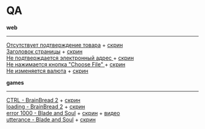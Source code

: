 # QA

**web**
***
[Отсутствует подтверждение товара](https://github.com/aisilight/QA/blob/master/prestashop/no%20confirmation%20of%20goods.pdf) + [скрин](https://github.com/aisilight/QA/blob/master/prestashop/no%20confirmation%20of%20goods.png )<br>
[Заголовок страницы](https://github.com/aisilight/QA/blob/master/prestashop/title%20page.pdf) + [скрин](https://github.com/aisilight/QA/blob/master/prestashop/title%20page.jpg )<br>
[Не подтверждается электронный адрес ](https://github.com/aisilight/QA/blob/master/prestashop/Email%20address%20is%20not%20confirmed.pdf) + [скрин](https://github.com/aisilight/QA/blob/master/prestashop/Email%20address%20is%20not%20confirmed.jpg)<br>
[Не нажимается кнопка "Choose File" ](https://github.com/aisilight/QA/blob/master/prestashop/Choose%20File.pdf) + [скрин](https://github.com/aisilight/QA/blob/master/prestashop/Choose%20File.png)<br>
[Не изменяется валюта](https://github.com/aisilight/QA/blob/master/prestashop/currency.pdf) + [скрин](https://github.com/aisilight/QA/blob/master/prestashop/currency.jpg)<br>

**games**
***
[CTRL - BrainBread 2](https://github.com/aisilight/QA/blob/master/games/CTRL.pdf) + [скрин](https://github.com/aisilight/QA/blob/master/games/CTRL.jpg)<br>
[loading - BrainBread 2](https://github.com/aisilight/QA/blob/master/games/loading.pdf) + [скрин](https://github.com/aisilight/QA/blob/master/games/loading.jpg)<br>
[error 1000 - Blade and Soul](https://github.com/aisilight/QA/blob/master/games/error%201000.pdf) + [скрин](https://github.com/aisilight/QA/blob/master/games/error%201000.jpg) + [видео](https://drive.google.com/open?id=1XonxQqFqbNi20goWlbGlIAQmkmdS70Xy)<br>
[utterance - Blade and Soul](https://github.com/aisilight/QA/blob/master/games/utterance.pdf) + [скрин](https://github.com/aisilight/QA/blob/master/games/utterance.jpg)<br>
